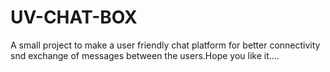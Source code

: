 # UV-CHAT-BOX
A small project to make a user friendly chat platform for better connectivity snd exchange of messages between the users.Hope you like it....
